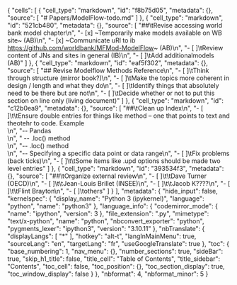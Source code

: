 {
 "cells": [
  {
   "cell_type": "markdown",
   "id": "f8b75d05",
   "metadata": {},
   "source": [
    "# Papers/ModelFlow-todo.md"
   ]
  },
  {
   "cell_type": "markdown",
   "id": "521cb480",
   "metadata": {},
   "source": [
    "##\tRevise accessing world bank model chapter\n",
    "- [x] ~Temporarily make models available on WB site~ (AB)\n",
    "- [x] ~Communicate uRl to ib https://github.com/worldbank/MFMod-ModelFlow~ (AB)\n",
    "- [ ]\tReview content of JNs and sites in general (IB)\n",
    "- [ ]\tAdd additionalmodels (AB)"
   ]
  },
  {
   "cell_type": "markdown",
   "id": "eaf5f302",
   "metadata": {},
   "source": [
    "## Revise Modelflow Methods Reference\n",
    "- [ ]\tThink through structure (mirror book?)\n",
    "- [ ]\tMake the topics more coherent in design / length and what they do\n",
    "- [ ]\tIdentify things that absolutely need to be there but are not\n",
    "- [ ]\tDecide whether or not to put this section on line only (living document)"
   ]
  },
  {
   "cell_type": "markdown",
   "id": "c12b0ea9",
   "metadata": {},
   "source": [
    "##\tClean up Index\n",
    "- [ ]\t\tEnsure double entries for things like method – one that points to text and theotehr to code. Example <br>\n",
    "-- Pandas<br>\n",
    "    -- .loc() method<br>\n",
    "-- .loc() method<br>\n",
    "-- Specifying a specific data point or data range\n",
    "- [ ]\tFix problems (back ticks)\n",
    "- [ ]\t\tSome items like .upd options should be made two level entries"
   ]
  },
  {
   "cell_type": "markdown",
   "id": "393534f3",
   "metadata": {},
   "source": [
    "##\tOrganize external review\n",
    "- [ ]\t\tDave Turner (OECD)\n",
    "- [ ]\t\tJean-Louis Brillet (INSEE)\n",
    "- [ ]\t\tJacob K????\n",
    "- [ ]\t\tFlint Brayton\n",
    "- [ ]\tothers"
   ]
  }
 ],
 "metadata": {
  "hide_input": false,
  "kernelspec": {
   "display_name": "Python 3 (ipykernel)",
   "language": "python",
   "name": "python3"
  },
  "language_info": {
   "codemirror_mode": {
    "name": "ipython",
    "version": 3
   },
   "file_extension": ".py",
   "mimetype": "text/x-python",
   "name": "python",
   "nbconvert_exporter": "python",
   "pygments_lexer": "ipython3",
   "version": "3.10.11"
  },
  "nbTranslate": {
   "displayLangs": [
    "*"
   ],
   "hotkey": "alt-t",
   "langInMainMenu": true,
   "sourceLang": "en",
   "targetLang": "fr",
   "useGoogleTranslate": true
  },
  "toc": {
   "base_numbering": 1,
   "nav_menu": {},
   "number_sections": true,
   "sideBar": true,
   "skip_h1_title": false,
   "title_cell": "Table of Contents",
   "title_sidebar": "Contents",
   "toc_cell": false,
   "toc_position": {},
   "toc_section_display": true,
   "toc_window_display": false
  }
 },
 "nbformat": 4,
 "nbformat_minor": 5
}
